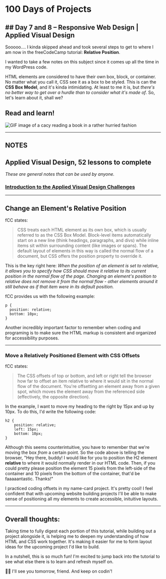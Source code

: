 # 100 Days of Projects

## ## Day 7 and 8 – Responsive Web Design | Applied Visual Design

Sooooo.... I kinda skipped ahead and took several steps to get to where I am now in the freeCodeCamp tutorial: **Relative Position**.

I wanted to take a few notes on this subject since it comes up all the time in my WordPress code.

HTML elements are considered to have their own box, block, or container. No matter what you call it, CSS see it as a box to be styled. This is can the **CSS Box Model**, and it's kinda intimidating. At least to me it is, but *there's no better way to get over a hurdle than to consider what it's made of*. So, let's learn about it, shall we?

## Read and learn!

![GIF image of a cacy reading a book in a rather hurried fashion](https://media1.tenor.com/images/80556186b94ecaff7a570a9c8148fb00/tenor.gif?itemid=4535602)

---

## NOTES

## Applied Visual Design, 52 lessons to complete

*These are general notes that can be used by anyone.*

### [Introduction to  the Applied Visual Design Challenges](https://www.freecodecamp.org/learn/responsive-web-design/applied-visual-design/)

---

## Change an Element's Relative Position

fCC states:

> CSS treats each HTML element as its own box, which is usually referred to as the CSS Box Model. Block-level items automatically start on a new line (think headings, paragraphs, and divs) while inline items sit within surrounding content (like images or spans). The default layout of elements in this way is called the normal flow of a document, but CSS offers the position property to override it.

This is the key right here: *When the position of an element is set to relative, it allows you to specify how CSS should move it relative to its current position in the normal flow of the page. Changing an element's position to relative does not remove it from the normal flow - other elements around it still behave as if that item were in its default position.*

fCC provides us with the following example:

```
p {
  position: relative;
  bottom: 10px;
}
```

Another incredibly important factor to remember when coding and programing is to make sure the HTML markup is consistent and organized for accessibility purposes.

---

### Move a Relatively Positioned Element with CSS Offsets

fCC states:

> The CSS offsets of top or bottom, and left or right tell the browser how far to offset an item relative to where it would sit in the normal flow of the document. You're offsetting an element away from a given spot, which moves the element away from the referenced side (effectively, the opposite direction). 

In the example, I want to move my heading to the right by 15px and up by 10px. To do this, I'd write the following code:

```
h2 {
    position: relative;
    left: 15px;
    bottom: 10px;
}
```

Although this seems counterintuitive, you have to remember that we're moving the box *from* a certain point. So the code above is telling the browser, "Hey there, buddy! I would like for you to position the H2 element **relative** to where it would normally render in our HTML code. Then, if you could pretty please position the element 15 pixels from the left-side of the container and 10 pixels from the bottom of the container, that'd be faaaaantastic. Thanks!"

I practiced coding offsets in my name-card project. It's pretty cool! I feel confident that with upcoming website building projects I'll be able to make sense of positioning all my elements to create accessible, inituitive layouts.

---

## Overall thoughts:

Taking time to fully digest each portion of this tutorial, while building out a project alongside it, is helping me to deepen my understanding of how HTML and CSS work together. It's making it easier for me to form layout ideas for the upcoming project I'd like to build.

In a nutshell, this is so much fun! I'm excited to jump back into the tutorial to see what else there is to learn and refresh myself on.

👋🏾  I'll see you tomorrow, friend. And keep on codin'!